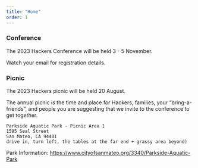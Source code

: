 ```yaml
---
title: "Home"
order: 1
---
```


### Conference

The 2023 Hackers Conference will be held 3 - 5 November.

Watch your email for registration details.

### Picnic

The 2023 Hackers picnic will be held 20 August.

The annual picnic is the time and place for Hackers, families, your “bring-a-friends”, and people you are suggesting that we invite to the conference to get together.
````
Parkside Aquatic Park - Picnic Area 1
1595 Seal Street
San Mateo, CA 94401
drive in, turn left, the tables at the far end + grassy area beyond)
````
Park Information: https://www.cityofsanmateo.org/3340/Parkside-Aquatic-Park
